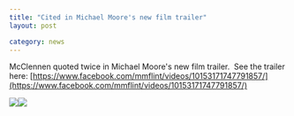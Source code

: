 ```yaml
---
title: "Cited in Michael Moore's new film trailer"
layout: post

category: news
---
```


McClennen quoted twice in Michael Moore's new film trailer.&nbsp; See the trailer here: [https://www.facebook.com/mmflint/videos/10153171747791857/](https://www.facebook.com/mmflint/videos/10153171747791857/)

![](/uploads/versions/screenshot-2015-12-09-17.21.29---x----1440-900x---.png)![](/uploads/versions/screenshot-2015-12-09-17.20.37---x----1440-900x---.png)